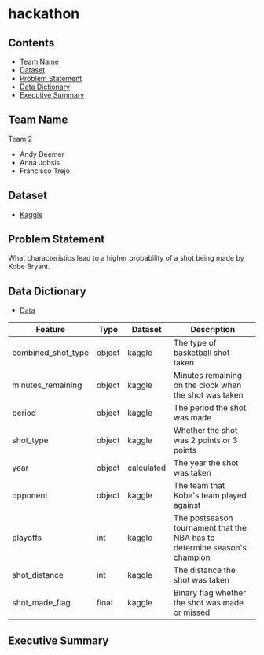 # hackathon

## Contents

- [Team Name](#Team-Name)
- [Dataset](#Dataset)
- [Problem Statement](#Problem-Statement)
- [Data Dictionary](#Data-Dictionary)
- [Executive Summary](#Executive-Summary)




## Team Name

Team 2
- Andy Deemer
- Anna Jobsis
- Francisco Trejo


## Dataset

- [Kaggle](https://www.kaggle.com/c/kobe-bryant-shot-selection)


## Problem Statement

What characteristics lead to a higher probability of a shot being made by Kobe Bryant. 

## Data Dictionary

- [Data](https://www.kaggle.com/competitions/kobe-bryant-shot-selection/data)

|Feature|Type|Dataset|Description|
|---|---|---|---|
|combined_shot_type|object|kaggle|The type of basketball shot taken|
|minutes_remaining|object|kaggle|Minutes remaining on the clock when the shot was taken|
|period|object|kaggle|The period the shot was made|
|shot_type|object|kaggle|Whether the shot was 2 points or 3 points|
|year|object|calculated|The year the shot was taken|
|opponent|object|kaggle|The team that Kobe's team played against|
|playoffs|int|kaggle|The postseason tournament that the NBA has to determine season's champion|
|shot_distance|int|kaggle|The distance the shot was taken|
|shot_made_flag|float|kaggle|Binary flag whether the shot was made or missed|


## Executive Summary